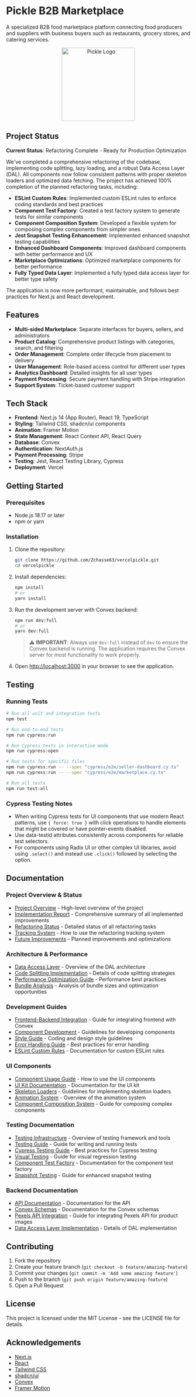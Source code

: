 # Pickle B2B Marketplace

A specialized B2B food marketplace platform connecting food producers and suppliers with business buyers such as restaurants, grocery stores, and catering services.

<div align="center">
  <img src="/public/pickle-logo.png" alt="Pickle Logo" width="200" />
</div>

## Project Status

**Current Status**: Refactoring Complete - Ready for Production Optimization

We've completed a comprehensive refactoring of the codebase, implementing code splitting, lazy loading, and a robust Data Access Layer (DAL). All components now follow consistent patterns with proper skeleton loaders and optimized data fetching. The project has achieved 100% completion of the planned refactoring tasks, including:

- **ESLint Custom Rules**: Implemented custom ESLint rules to enforce coding standards and best practices
- **Component Test Factory**: Created a test factory system to generate tests for similar components
- **Component Composition System**: Developed a flexible system for composing complex components from simpler ones
- **Jest Snapshot Testing Enhancement**: Implemented enhanced snapshot testing capabilities
- **Enhanced Dashboard Components**: Improved dashboard components with better performance and UX
- **Marketplace Optimizations**: Optimized marketplace components for better performance
- **Fully Typed Data Layer**: Implemented a fully typed data access layer for better type safety

The application is now more performant, maintainable, and follows best practices for Next.js and React development.

## Features

- **Multi-sided Marketplace**: Separate interfaces for buyers, sellers, and administrators
- **Product Catalog**: Comprehensive product listings with categories, search, and filtering
- **Order Management**: Complete order lifecycle from placement to delivery
- **User Management**: Role-based access control for different user types
- **Analytics Dashboard**: Detailed insights for all user types
- **Payment Processing**: Secure payment handling with Stripe integration
- **Support System**: Ticket-based customer support

## Tech Stack

- **Frontend**: Next.js 14 (App Router), React 19, TypeScript
- **Styling**: Tailwind CSS, shadcn/ui components
- **Animation**: Framer Motion
- **State Management**: React Context API, React Query
- **Database**: Convex
- **Authentication**: NextAuth.js
- **Payment Processing**: Stripe
- **Testing**: Jest, React Testing Library, Cypress
- **Deployment**: Vercel

## Getting Started

### Prerequisites

- Node.js 18.17 or later
- npm or yarn

### Installation

1. Clone the repository:
   ```bash
   git clone https://github.com/Zchasse63/vercelpickle.git
   cd vercelpickle
   ```

2. Install dependencies:
   ```bash
   npm install
   # or
   yarn install
   ```

3. Run the development server with Convex backend:
   ```bash
   npm run dev:full
   # or
   yarn dev:full
   ```

   > ⚠️ **IMPORTANT**: Always use `dev:full` instead of `dev` to ensure the Convex backend is running. The application requires the Convex server for most functionality to work properly.

4. Open [http://localhost:3000](http://localhost:3000) in your browser to see the application.

## Testing

### Running Tests

```bash
# Run all unit and integration tests
npm test

# Run end-to-end tests
npm run cypress:run

# Run Cypress tests in interactive mode
npm run cypress:open

# Run tests for specific files
npm run cypress:run -- --spec "cypress/e2e/seller-dashboard.cy.ts"
npm run cypress:run -- --spec "cypress/e2e/marketplace.cy.ts"

# Run all tests
npm run test:all
```

### Cypress Testing Notes

- When writing Cypress tests for UI components that use modern React patterns, use `{ force: true }` with click operations to handle elements that might be covered or have pointer-events disabled.
- Use data-testid attributes consistently across components for reliable test selectors.
- For components using Radix UI or other complex UI libraries, avoid using `.select()` and instead use `.click()` followed by selecting the option.

## Documentation

### Project Overview & Status
- [Project Overview](/docs/PROJECT_OVERVIEW.md) - High-level overview of the project
- [Implementation Report](/docs/IMPLEMENTATION_REPORT.md) - Comprehensive summary of all implemented improvements
- [Refactoring Status](/REFACTORING_STATUS.md) - Detailed status of all refactoring tasks
- [Tracking System](/TRACKING_SYSTEM.md) - How to use the refactoring tracking system
- [Future Improvements](/docs/FUTURE_IMPROVEMENTS.md) - Planned improvements and optimizations

### Architecture & Performance
- [Data Access Layer](/docs/DATA_ACCESS_LAYER.md) - Overview of the DAL architecture
- [Code Splitting Implementation](/docs/CODE_SPLITTING_IMPLEMENTATION.md) - Details of code splitting strategies
- [Performance Optimization Guide](/docs/PERFORMANCE_OPTIMIZATION_GUIDE.md) - Performance best practices
- [Bundle Analysis](/docs/BUNDLE_ANALYSIS.md) - Analysis of bundle sizes and optimization opportunities

### Development Guides
- [Frontend-Backend Integration](/docs/FRONTEND_BACKEND_INTEGRATION.md) - Guide for integrating frontend with Convex
- [Component Development](/docs/COMPONENT_DEVELOPMENT.md) - Guidelines for developing components
- [Style Guide](/docs/STYLE_GUIDE.md) - Coding and design style guidelines
- [Error Handling Guide](/docs/ERROR_HANDLING_GUIDE.md) - Best practices for error handling
- [ESLint Custom Rules](/docs/ESLINT_CUSTOM_RULES.md) - Documentation for custom ESLint rules

### UI Components
- [Component Usage Guide](/docs/COMPONENT_USAGE_GUIDE.md) - How to use the UI components
- [UI Kit Documentation](/docs/UI_KIT_DOCUMENTATION.md) - Documentation for the UI kit
- [Skeleton Loaders](/docs/SKELETON_LOADERS.md) - Guidelines for implementing skeleton loaders
- [Animation System](/docs/ANIMATION_SYSTEM.md) - Overview of the animation system
- [Component Composition System](/docs/COMPONENT_COMPOSITION_SYSTEM.md) - Guide for composing complex components

### Testing Documentation
- [Testing Infrastructure](/docs/TESTING_INFRASTRUCTURE.md) - Overview of testing framework and tools
- [Testing Guide](/docs/TESTING_GUIDE.md) - Guide for writing and running tests
- [Cypress Testing Guide](/docs/CYPRESS_TESTING_GUIDE.md) - Best practices for Cypress testing
- [Visual Testing](/docs/VISUAL_TESTING.md) - Guide for visual regression testing
- [Component Test Factory](/docs/COMPONENT_TEST_FACTORY.md) - Documentation for the component test factory
- [Snapshot Testing](/docs/SNAPSHOT_TESTING.md) - Guide for enhanced snapshot testing

### Backend Documentation
- [API Documentation](/docs/API_DOCUMENTATION.md) - Documentation for the API
- [Convex Schemas](/docs/CONVEX_SCHEMAS.md) - Documentation for the Convex schemas
- [Pexels API Integration](/docs/PEXELS_API_INTEGRATION.md) - Guide for integrating Pexels API for product images
- [Data Access Layer Implementation](/docs/DATA_ACCESS_LAYER_IMPLEMENTATION.md) - Details of DAL implementation

## Contributing

1. Fork the repository
2. Create your feature branch (`git checkout -b feature/amazing-feature`)
3. Commit your changes (`git commit -m 'Add some amazing feature'`)
4. Push to the branch (`git push origin feature/amazing-feature`)
5. Open a Pull Request

## License

This project is licensed under the MIT License - see the LICENSE file for details.

## Acknowledgements

- [Next.js](https://nextjs.org/)
- [React](https://reactjs.org/)
- [Tailwind CSS](https://tailwindcss.com/)
- [shadcn/ui](https://ui.shadcn.com/)
- [Convex](https://www.convex.dev/)
- [Framer Motion](https://www.framer.com/motion/)

